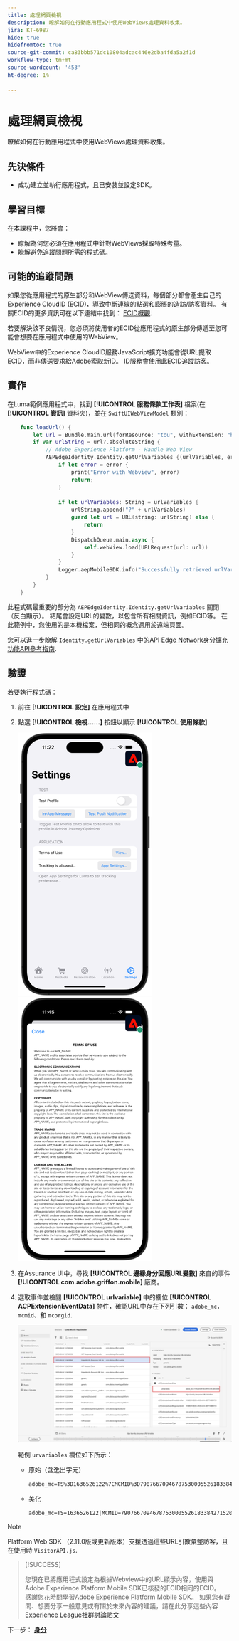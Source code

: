 ```yaml
---
title: 處理網頁檢視
description: 瞭解如何在行動應用程式中使用WebViews處理資料收集。
jira: KT-6987
hide: true
hidefromtoc: true
source-git-commit: ca83bbb571dc10804adcac446e2dba4fda5a2f1d
workflow-type: tm+mt
source-wordcount: '453'
ht-degree: 1%

---
```


# 處理網頁檢視

瞭解如何在行動應用程式中使用WebViews處理資料收集。

## 先決條件

* 成功建立並執行應用程式，且已安裝並設定SDK。

## 學習目標

在本課程中，您將會：

* 瞭解為何您必須在應用程式中針對WebViews採取特殊考量。
* 瞭解避免追蹤問題所需的程式碼。

## 可能的追蹤問題

如果您從應用程式的原生部分和WebView傳送資料，每個部分都會產生自己的Experience CloudID (ECID)，導致中斷連線的點選和膨脹的造訪/訪客資料。 有關ECID的更多資訊可在以下連結中找到： [ECID概觀](https://experienceleague.adobe.com/docs/experience-platform/identity/ecid.html?lang=en).

若要解決該不良情況，您必須將使用者的ECID從應用程式的原生部分傳遞至您可能會想要在應用程式中使用的WebView。

WebView中的Experience CloudID服務JavaScript擴充功能會從URL提取ECID，而非傳送要求給Adobe索取新ID。 ID服務會使用此ECID追蹤訪客。

## 實作

在Luma範例應用程式中，找到 **[!UICONTROL 服務條款工作表]** 檔案(在 **[!UICONTROL 資訊]** 資料夾)，並在 `SwiftUIWebViewModel` 類別：

```swift {highlight="6-22"}
    func loadUrl() {
        let url = Bundle.main.url(forResource: "tou", withExtension: "html")
        if var urlString = url?.absoluteString {
            // Adobe Experience Platform - Handle Web View
            AEPEdgeIdentity.Identity.getUrlVariables {(urlVariables, error) in
                if let error = error {
                    print("Error with Webview", error)
                    return;
                }
                
                if let urlVariables: String = urlVariables {
                    urlString.append("?" + urlVariables)
                    guard let url = URL(string: urlString) else {
                        return
                    }
                    DispatchQueue.main.async {
                        self.webView.load(URLRequest(url: url))
                    }
                }
                Logger.aepMobileSDK.info("Successfully retrieved urlVariables for WebView, final URL: \(urlString)")
            }
        }
    }
```

此程式碼最重要的部分為 `AEPEdgeIdentity.Identity.getUrlVariables` 關閉（反白顯示）。 結尾會設定URL的變數，以包含所有相關資訊，例如ECID等。 在此範例中，您使用的是本機檔案，但相同的概念適用於遠端頁面。

您可以進一步瞭解 `Identity.getUrlVariables` 中的API [Edge Network身分擴充功能API參考指南](https://developer.adobe.com/client-sdks/documentation/identity-for-edge-network/api-reference/#geturlvariables).

## 驗證

若要執行程式碼：

1. 前往 **[!UICONTROL 設定]** 在應用程式中
1. 點選 **[!UICONTROL 檢視……]** 按鈕以顯示 **[!UICONTROL 使用條款]**.

   <img src="./assets/tou1.png" width="300" /> <img src="./assets/tou2.png" width="300" />

1. 在Assurance UI中，尋找 **[!UICONTROL 邊緣身分回應URL變數]** 來自的事件 **[!UICONTROL com.adobe.griffon.mobile]** 廠商。
1. 選取事件並檢閱 **[!UICONTROL urlvariable]** 中的欄位 **[!UICONTROL ACPExtensionEventData]** 物件，確認URL中存在下列引數： `adobe_mc`， `mcmid`、和 `mcorgid`.

   ![webview驗證](assets/webview-validation.png)

   範例 `urvariables` 欄位如下所示：

   * 原始（含逸出字元）

     ```html
     adobe_mc=TS%3D1636526122%7CMCMID%3D79076670946787530005526183384271520749%7CMCORGID%3D7ABB3E6A5A7491460A495D61%40AdobeOrg
     ```

   * 美化

     ```html
     adobe_mc=TS=1636526122|MCMID=79076670946787530005526183384271520749|MCORGID=7ABB3E6A5A7491460A495D61@AdobeOrg
     ```

>[!NOTE]
>
>Platform Web SDK （2.11.0版或更新版本）支援透過這些URL引數彙整訪客，且在使用時 `VisitorAPI.js`.


>[!SUCCESS]
>
>您現在已將應用程式設定為根據Webview中的URL顯示內容，使用與Adobe Experience Platform Mobile SDK已核發的ECID相同的ECID。<br/>感謝您花時間學習Adobe Experience Platform Mobile SDK。 如果您有疑問、想要分享一般意見或有關於未來內容的建議，請在此分享這些內容 [Experience League社群討論貼文](https://experienceleaguecommunities.adobe.com/t5/adobe-experience-platform-launch/tutorial-discussion-implement-adobe-experience-cloud-in-mobile/td-p/443796)

下一步： **[身分](identity.md)**
